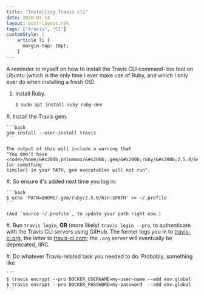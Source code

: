 ```yaml
---
title: "Installing Travis cli"
date: 2020-07-14
layout: post-layout.njk
tags: ["travis", "CI"]
customStyle: |
    article li {
      margin-top: 18pt;
    }
---
```



A reminder to myself on how to install the Travis CLI command-line tool
on Ubuntu
(which is the only time I ever make use of Ruby, and which I only ever
do when installing a fresh OS).

1.  Install Ruby.

    ```bash
    $ sudo apt install ruby ruby-dev
    ```

#.  Install the Travis gem.

    ```bash
    gem install --user-install travis
    ```

    The output of this will include a warning that
    "You don't have <code>/home/&#x200b;phlummox/&#x200b;.gem/&#x200b;ruby/&#x200b;2.5.0/&#x200b;bin</code> [or something
    similar] in your PATH, gem executables will not run".

#.  So ensure it's added next time you log in:

    ```bash
    $ echo 'PATH=$HOME/.gem/ruby/2.5.0/bin:$PATH' >> ~/.profile
    ```

    (And `source ~/.profile`, to update your path right now.)

#.  Run `travis login`, **OR** (more likely) `travis login --pro`,
    to authenticate with the Travis CLI servers using GitHub.
    The former logs you in to [travis-ci.org](https://travis-ci.org/),
    the latter to [travis-ci.com](https://www.travis-ci.com/); the `.org`
    server will eventually be deprecated, IIRC.

#.  Do whatever Travis-related task you needed to do. Probably, something like

    ```
    $ travis encrypt --pro DOCKER_USERNAME=my-user-name --add env.global
    $ travis encrypt --pro DOCKER_PASSWORD=my-password  --add env.global
    ```


